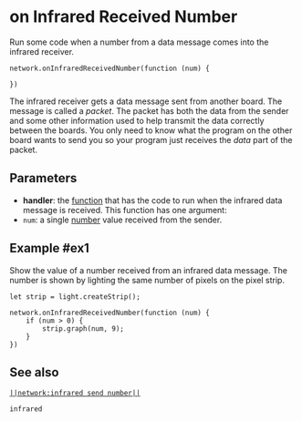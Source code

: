 # on Infrared Received Number

Run some code when a number from a data message comes into the infrared receiver.

```sig
network.onInfraredReceivedNumber(function (num) {
	
})
```

The infrared receiver gets a data message sent from another board. The message is called a
_packet_. The packet has both the data from the sender and some other information used to help
transmit the data correctly between the boards. You only need to know what the program on the other
board wants to send you so your program just receives the _data_ part of the packet.

## Parameters

* **handler**: the [function](/types/function) that has the code to run when the infrared data message is received.
This function has one argument:
* ``num``: a single [number](/types/number) value received from the sender.

## Example #ex1

Show the value of a number received from an infrared data message. The number is shown by lighting the same number of pixels on the pixel strip.

```blocks
let strip = light.createStrip();

network.onInfraredReceivedNumber(function (num) {
    if (num > 0) { 
        strip.graph(num, 9);
    } 
})
```

## See also

[``||network:infrared send number||``](/reference/network/infrared-send-number)

```package
infrared
```